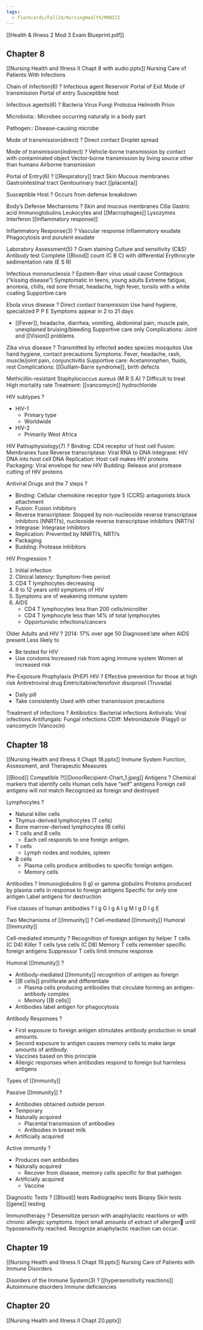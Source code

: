 ```yaml
---
tags:
  - flashcards/Fall24/NursingHealth/MODIII
---
```

[[Health & Illness 2 Mod 3 Exam Blueprint.pdf]]

## Chapter 8
[[Nursing Health and Illness II Chapt 8 with audio.pptx]]
Nursing Care of Patients With Infections 

Chain of infection(6)
?
Infectious agent
Reservoir
Portal of Exit
Mode of transmission
Portal of entry
Susceptible host
<!--SR:!2024-10-02,1,190-->

Infectious agents(6)
?
Bacteria
Virus
Fungi
Protozoa
Helminth
Prion
<!--SR:!2024-12-13,2,190-->

Microbiota:: Microbes occurring naturally in a body part
<!--SR:!2024-10-02,1,170-->
Pathogen:: Disease-causing microbe
<!--SR:!2024-10-02,1,190-->

Mode of transmission(direct)
?
Direct contact
Droplet spread
<!--SR:!2024-10-02,1,178-->

Mode of transmission(indirect)
?
Vehicle-borne transmission by contact with contaminated object
Vector-borne transmission by living source other than humans
Airborne transmission
<!--SR:!2024-10-02,1,198-->

Portal of Entry(6)
?
[[Respiratory]] tract
Skin
Mucous membranes
Gastrointestinal tract
Genitourinary tract
[[placenta]]
<!--SR:!2024-12-14,3,210-->

Susceptible Host
?
Occurs from defense breakdown
<!--SR:!2024-10-02,1,170-->

Body’s Defense Mechanisms
?
Skin and mucous membranes
Cilia
Gastric acid
Immunoglobulins
Leukocytes and [[Macrophages]]
Lysozymes
Interferon
[[Inflammatory response]]
<!--SR:!2024-10-02,1,170-->

Inflammatory Response(3)
?
Vascular response
Inflammatory exudate
Phagocytosis and purulent exudate
<!--SR:!2024-12-13,2,190-->

Laboratory Assessment(5)
?
Gram staining
Culture and sensitivity (C&S)
Antibody test
Complete [[Blood]] count (C B C) with differential
Erythrocyte sedimentation rate (E S R)
<!--SR:!2024-12-14,3,198-->

Infectious mononucleosis
?
Epstein-Barr virus usual cause
Contagious (“kissing disease”)
Symptomatic in teens, young adults
Extreme fatigue, anorexia, chills, red sore throat, headache, high fever, tonsils with a white coating
Supportive care
<!--SR:!2024-12-14,3,218-->

Ebola virus disease
?
Direct contact transmission
Use hand hygiene, specialized P P E
Symptoms appear in 2 to 21 days
- [[Fever]], headache, diarrhea, vomiting, abdominal pain, muscle pain, unexplained bruising/bleeding
Supportive care only
Complications: Joint and [[Vision]] problems
<!--SR:!2024-10-02,1,190-->

Zika virus disease
?
Transmitted by infected aedes species mosquitos
Use hand hygiene, contact precautions
Symptoms: Fever, headache, rash, muscle/joint pain, conjunctivitis
Supportive care: Acetaminophen, fluids, rest
Complications: [[Guillain-Barre syndrome]], birth defects
<!--SR:!2024-10-02,1,178-->

Methicillin-resistant Staphylococcus aureus (M R S A)
?
Difficult to treat
High mortality rate
Treatment: [[vancomycin]] hydrochloride
<!--SR:!2024-12-14,3,210--> 

HIV subtypes
?
- HIV-1
	- Primary type
	- Worldwide
- HIV-2
	- Primarily West Africa
<!--SR:!2024-10-02,1,170-->

HIV Pathophysiology(7)
?
Binding: CD4 receptor of host cell
Fusion: Membranes fuse
Reverse transcriptase: Viral RNA to DNA
Integrase: HIV DNA into host cell DNA
Replication: Host cell makes HIV proteins
Packaging: Viral envelope for new HIV
Budding: Release and protease cutting of HIV proteins
<!--SR:!2024-10-02,1,198--> 

Antiviral Drugs and the 7 steps
?
- Binding: Cellular chemokine receptor type 5 (CCR5) antagonists block attachment
- Fusion: Fusion inhibitors
- Reverse transcriptase: Stopped by non-nucleoside reverse transcriptase inhibitors (NNRTI’s), nucleoside reverse transcriptase inhibitors (NRTI’s)
- Integrase: Integrase inhibitors
- Replication: Prevented by NNRTI’s, NRTI’s
- Packaging
- Budding: Protease inhibitors
<!--SR:!2024-12-14,3,198-->

HIV Progression
?
1. Initial infection
2. Clinical latency: Symptom-free period
3. CD4 T lymphocytes decreasing
4. 8 to 12 years until symptoms of HIV
5. Symptoms are of weakening immune system
6. AIDS
	- CD4 T lymphocytes less than 200 cells/microliter
	- CD4 T lymphocyte less than 14% of total lymphocytes
	- Opportunistic infections/cancers
<!--SR:!2024-10-02,1,178-->

Older Adults and HIV
?
2014: 17% over age 50
Diagnosed late when AIDS present
Less likely to
- Be tested for HIV
- Use condoms
Increased risk from aging immune system
Women at increased risk
<!--SR:!2024-10-02,1,178-->

Pre-Exposure Prophylaxis (PrEP) HIV
?
Effective prevention for those at high risk
Antiretroviral drug
Emtricitabine/tenofovir disoproxil (Truvada)
- Daily pill
- Take consistently
Used with other transmission precautions
<!--SR:!2024-10-02,1,178-->

Treatment of infections
?
Antibiotics: Bacterial infections
Antivirals: Viral infections
Antifungals: Fungal infections
CDiff: Metronidazole (Flagyl) or vancomycin (Vancocin)
<!--SR:!2024-10-02,1,182-->

## Chapter 18
[[Nursing Health and Illness II Chapt 18.pptx]]
Immune System Function, Assessment, and Therapeutic Measures

[[Blood]] Compatible
?![[DonorRecipient-Chart_1.jpeg]]
Antigens
?
Chemical markers that identify cells
Human cells have “self” antigens
Foreign cell antigens will not match
Recognized as foreign and destroyed
<!--SR:!2024-10-02,1,198-->

Lymphocytes
?
- Natural killer cells
- Thymus-derived lymphocytes (T cells)
- Bone marrow-derived lymphocytes (B cells)
- T cells and B cells
	- Each cell responds to one foreign antigen.
- T cells
	- Lymph nodes and nodules, spleen
- B cells
	- Plasma cells produce antibodies to specific foreign antigen.
	- Memory cells
<!--SR:!2024-10-02,1,178-->

Antibodies
?
Immunoglobulins (I g) or gamma globulins
Proteins produced by plasma cells in response to foreign antigens
Specific for only one antigen
Label antigens for destruction
<!--SR:!2024-10-02,1,198-->

Five classes of human antibodies
?
I g G
I g A
I g M
I g D
I g E
<!--SR:!2024-10-02,1,178--> 

Two Mechanisms of [[Immunity]]
?
Cell-mediated [[Immunity]]
Humoral [[Immunity]]
<!--SR:!2024-10-02,1,198-->

Cell-mediated immunity
?
Recognition of foreign antigen by helper T cells (C D4)
Killer T cells lyse cells (C D8)
Memory T cells remember specific foreign antigens
Suppressor T cells limit immune response
<!--SR:!2024-12-14,3,218-->

Humoral [[Immunity]]
?
- Antibody-mediated [[Immunity]] recognition of antigen as foreign
- [[B cells]] proliferate and differentiate
	- Plasma cells producing antibodies that circulate forming an antigen-antibody complex
	- Memory [[B cells]]
- Antibodies label antigen for phagocytosis
<!--SR:!2024-10-02,1,178-->

Antibody Responses
?
- First exposure to foreign antigen stimulates antibody production in small amounts.
- Second exposure to antigen causes memory cells to make large amounts of antibody.
- Vaccines based on this principle
- Allergic responses when antibodies respond to foreign but harmless antigens
<!--SR:!2024-10-02,1,198-->

Types of [[Immunity]]

Passive [[Immunity]]
?
- Antibodies obtained outside person
- Temporary
- Naturally acquired
	- Placental transmission of antibodies
	- Antibodies in breast milk
- Artificially acquired
<!--SR:!2024-12-14,3,218-->

Active immunity
?
- Produces own antibodies
- Naturally acquired
	- Recover from disease, memory cells specific for that pathogen
- Artificially acquired
	- Vaccine
<!--SR:!2024-10-02,1,198-->

Diagnostic Tests
?
[[Blood]] tests
Radiographic tests
Biopsy
Skin tests
[[gene]] testing
<!--SR:!2024-12-14,3,218-->

Immunotherapy
?
Desensitize person with anaphylactic reactions or with chronic allergic symptoms.
Inject small amounts of extract of allergen until hyposensitivity reached.
Recognize anaphylactic reaction can occur.
<!--SR:!2024-10-02,1,178-->

## Chapter 19
[[Nursing Health and Illness II Chapt 19.pptx]]
Nursing Care of Patients with Immune Disorders

Disorders of the Immune System(3)
?
[[hypersensitivity reactions]]
Autoimmune disorders
Immune deficiencies
<!--SR:!2024-12-14,3,202-->

## Chapter 20
[[Nursing Health and Illness II Chapt 20.pptx]]